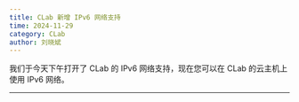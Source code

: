 ```yaml
---
title: CLab 新增 IPv6 网络支持
time: 2024-11-29
category: CLab
author: 刘晓斌
---
```


我们于今天下午打开了 CLab 的 IPv6 网络支持，现在您可以在 CLab 的云主机上使用 IPv6 网络。

---
